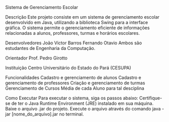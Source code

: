 Sistema de Gerenciamento Escolar

Descrição
Este projeto consiste em um sistema de gerenciamento escolar desenvolvido em Java, utilizando a biblioteca Swing para a interface gráfica. O sistema permite o gerenciamento eficiente de informações relacionadas a alunos, professores, turmas e horários escolares.

Desenvolvedores
João Victor Barros
Fernando Otavio
Ambos são estudantes de Engenharia da Computação.

Orientador
Prof. Pedro Girotto

Instituição
Centro Universitário do Estado do Pará (CESUPA)

Funcionalidades
Cadastro e gerenciamento de alunos
Cadastro e gerenciamento de professores
Criação e gerenciamento de turmas
Gerenciamento de Cursos
Média de cada Aluno para tal desciplina

Como Executar
Para executar o sistema, siga os passos abaixo:
Certifique-se de ter o Java Runtime Environment (JRE) instalado em sua máquina.
Baixe o arquivo .jar do projeto.
Execute o arquivo através do comando java -jar [nome_do_arquivo].jar no terminal.
